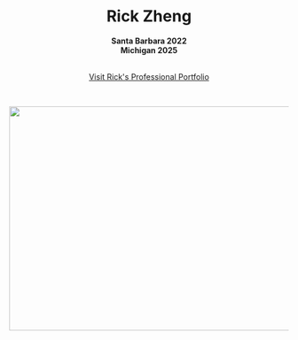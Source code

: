 <div align="center">
  <center><h1>Rick Zheng</h1></center>
</div>


<div align="center">
<b>Santa Barbara 2022</b>
<br>
<b>Michigan 2025</b>
 
</div>
<br/>

<p align="center">
<a href="https://www.datascienceportfol.io/rickzheng" target="_blank">Visit Rick's Professional Portfolio </a>
</p>
<br>

<p align = "center">
<img height = "405" width = "606" src= "https://dancingastronaut.com/wp-content/uploads/2022/04/louis.jpg"/></a>
</p>
